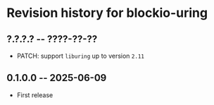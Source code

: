 # Revision history for blockio-uring

## ?.?.?.? -- ????-??-??

* PATCH: support `liburing` up to version `2.11`

## 0.1.0.0 -- 2025-06-09

* First release
